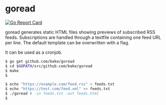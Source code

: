 # goread

[![Go Report Card](https://goreportcard.com/badge/github.com/bake/goread)](https://goreportcard.com/report/github.com/bake/goread)

goread generates static HTML files showing previews of subscribed RSS feeds.
Subscriptions are handled through a textfile containing one feed URL per line.
The default template can be overwritten with a flag.

It can be used as a cronjob.

```bash
$ go get github.com/bake/goread
$ cd $GOPATH/src/github.com/bake/goread
$ make
$
```

```bash
$ echo "https://example.com/feed.rss" > feeds.txt
$ echo "https://test.com/feed.xml" >> feeds.txt
$ ./goread # -in feeds.txt -out feeds.html
$
```
